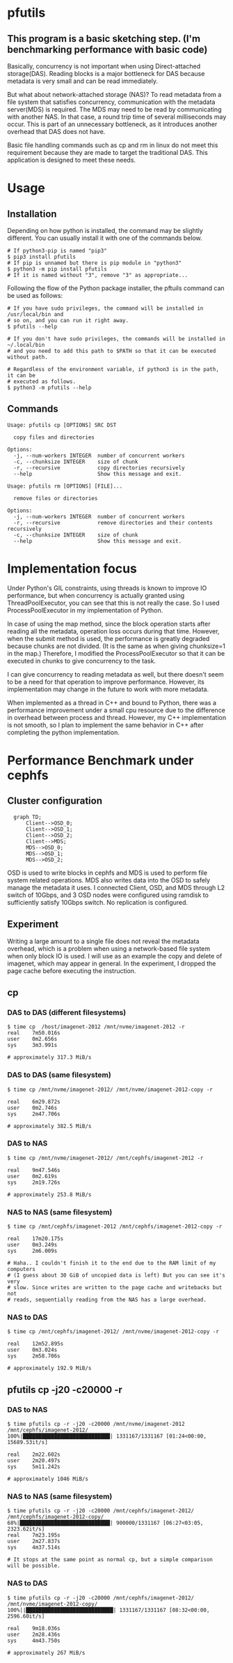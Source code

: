 # pfutils

This program is a basic sketching step. (I'm benchmarking performance with basic code)
---
Basically, concurrency is not important when using Direct-attached storage(DAS). Reading blocks is a major bottleneck for DAS because metadata is very small and can be read immediately.

But what about network-attached storage (NAS)? To read metadata from a file system that satisfies concurrency, communication with the metadata server(MDS) is required. The MDS may need to be read by communicating with another NAS. In that case, a round trip time of several milliseconds may occur. This is part of an unnecessary bottleneck, as it introduces another overhead that DAS does not have.

Basic file handling commands such as cp and rm in linux do not meet this requirement because they are made to target the traditional DAS. This application is designed to meet these needs.

# Usage

## Installation

Depending on how python is installed, the command may be slightly different. You can usually install it with one of the commands below.

```
# If python3-pip is named "pip3"
$ pip3 install pfutils
# If pip is unnamed but there is pip module in "python3"
$ python3 -m pip install pfutils
# If it is named without "3", remove "3" as appropriate...
```

Following the flow of the Python package installer, the pftuils command can be used as follows:

```
# If you have sudo privileges, the command will be installed in /usr/local/bin and
# so on, and you can run it right away.
$ pfutils --help

# If you don't have sudo privileges, the commands will be installed in ~/.local/bin 
# and you need to add this path to $PATH so that it can be executed without path.

# Regardless of the environment variable, if python3 is in the path, it can be 
# executed as follows.
$ python3 -m pfutils --help
```

## Commands

```
Usage: pfutils cp [OPTIONS] SRC DST

  copy files and directories

Options:
  -j, --num-workers INTEGER  number of concurrent workers
  -c, --chunksize INTEGER    size of chunk
  -r, --recursive            copy directories recursively
  --help                     Show this message and exit.

Usage: pfutils rm [OPTIONS] [FILE]...

  remove files or directories

Options:
  -j, --num-workers INTEGER  number of concurrent workers
  -r, --recursive            remove directories and their contents recursively
  -c, --chunksize INTEGER    size of chunk
  --help                     Show this message and exit.
```

# Implementation focus

Under Python's GIL constraints, using threads is known to improve IO performance, but when concurrency is actually granted using ThreadPoolExecutor, you can see that this is not really the case. So I used ProcessPoolExecutor in my implementation of Python.
 
In case of using the map method, since the block operation starts after reading all the metadata, operation loss occurs during that time. However, when the submit method is used, the performance is greatly degraded because chunks are not divided. (It is the same as when giving chunksize=1 in the map.) Therefore, I modified the ProcessPoolExecutor so that it can be executed in chunks to give concurrency to the task.

I can give concurrency to reading metadata as well, but there doesn't seem to be a need for that operation to improve performance. However, its implementation may change in the future to work with more metadata.

When implemented as a thread in C++ and bound to Python, there was a performance improvement under a small cpu resource due to the difference in overhead between process and thread. However, my C++ implementation is not smooth, so I plan to implement the same behavior in C++ after completing the python implementation.

# Performance Benchmark under cephfs

## Cluster configuration

```mermaid
  graph TD;
      Client-->OSD_0;
      Client-->OSD_1;
      Client-->OSD_2;
      Client-->MDS;
      MDS-->OSD_0;
      MDS-->OSD_1;
      MDS-->OSD_2;
```

OSD is used to write blocks in cephfs and MDS is used to perform file system related operations. MDS also writes data into the OSD to safely manage the metadata it uses. I connected Client, OSD, and MDS through L2 switch of 10Gbps, and 3 OSD nodes were configured using ramdisk to sufficiently satisfy 10Gbps switch. No replication is configured.

## Experiment

Writing a large amount to a single file does not reveal the metadata overhead, which is a problem when using a network-based file system when only block IO is used. I will use as an example the copy and delete of imagenet, which may appear in general. In the experiment, I dropped the page cache before executing the instruction.

## cp

### DAS to DAS (different filesystems)

```
$ time cp  /host/imagenet-2012 /mnt/nvme/imagenet-2012 -r
real    7m50.016s
user    0m2.656s
sys     3m3.991s

# approximately 317.3 MiB/s
```

### DAS to DAS (same filesystem)

```
$ time cp /mnt/nvme/imagenet-2012/ /mnt/nvme/imagenet-2012-copy -r

real    6m29.872s
user    0m2.746s
sys     2m47.706s

# approximately 382.5 MiB/s
```

### DAS to NAS

```
$ time cp /mnt/nvme/imagenet-2012/ /mnt/cephfs/imagenet-2012 -r

real    9m47.546s
user    0m2.619s
sys     2m19.726s

# approximately 253.8 MiB/s
```

### NAS to NAS (same filesystem)

```
$ time cp /mnt/cephfs/imagenet-2012 /mnt/cephfs/imagenet-2012-copy -r

real    17m20.175s
user    0m3.249s
sys     2m6.009s

# Haha.. I couldn't finish it to the end due to the RAM limit of my computers
# (I guess about 30 GiB of uncopied data is left) But you can see it's very
# slow. Since writes are written to the page cache and writebacks but not 
# reads, sequentially reading from the NAS has a large overhead.
```

### NAS to DAS

```
$ time cp /mnt/cephfs/imagenet-2012/ /mnt/nvme/imagenet-2012-copy -r

real    12m52.895s
user    0m3.024s
sys     2m58.706s

# approximately 192.9 MiB/s
```

## pfutils cp -j20 -c20000 -r

### DAS to NAS

```
$ time pfutils cp -r -j20 -c20000 /mnt/nvme/imagenet-2012 /mnt/cephfs/imagenet-2012/
100%|████████████████████████████| 1331167/1331167 [01:24<00:00, 15689.53it/s]

real    2m22.602s
user    2m20.497s
sys     5m11.242s

# approximately 1046 MiB/s
```

### NAS to NAS (same filesystem)

```
$ time pfutils cp -r -j20 -c20000 /mnt/cephfs/imagenet-2012/ /mnt/cephfs/imagenet-2012-copy/
68%|█████████████████████████████| 900000/1331167 [06:27<03:05, 2323.62it/s]
real    7m23.195s
user    2m27.837s
sys     4m37.514s

# It stops at the same point as normal cp, but a simple comparison will be possible.
```

### NAS to DAS

```
$ time pfutils cp -r -j20 -c20000 /mnt/cephfs/imagenet-2012/ /mnt/nvme/imagenet-2012-copy/
100%||████████████████████████████| 1331167/1331167 [08:32<00:00, 2596.60it/s]

real    9m18.036s
user    2m28.436s
sys     4m43.750s

# approximately 267 MiB/s
```
